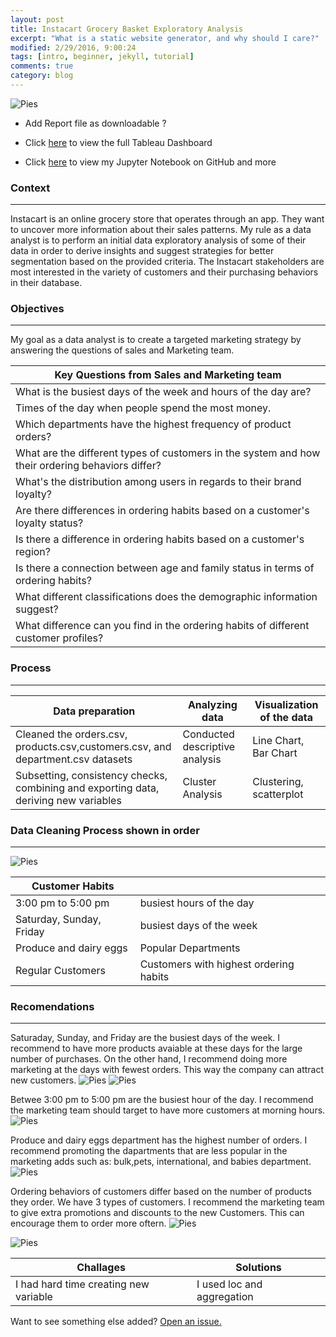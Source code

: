 ```yaml
---
layout: post
title: Instacart Grocery Basket Exploratory Analysis 
excerpt: "What is a static website generator, and why should I care?"
modified: 2/29/2016, 9:00:24
tags: [intro, beginner, jekyll, tutorial]
comments: true
category: blog
---
```




![Pies](https://morwarid1.github.io/images/instacart_images/bk.png) 



- Add Report file as downloadable ?


- Click [here](https://public.tableau.com/profile/morwarid.najafizada#!/vizhome/InstacartGroceryBasketAnalysis/Dashboard1) to view the full Tableau Dashboard 
- Click [here](https://github.com/morwarid1/Instacart-Grocery-Basket-Analysis-Master) to view my Jupyter Notebook on GitHub and more



### Context 
-----
Instacart is an online grocery store that operates through an app. They want to uncover more information about their sales patterns. My rule as a data analyst is to perform an initial data exploratory analysis of some of their data in order to derive insights and suggest strategies for better segmentation based on the provided criteria. The Instacart stakeholders are most interested in the variety of customers and their purchasing behaviors in their database. 


### Objectives
-----
My goal as a data analyst is to create a targeted marketing strategy by answering the questions of sales and Marketing team.


Key Questions from Sales and Marketing team |
---------------------------------------------------|
What is the busiest days of the week and hours of the day are? |
Times of the day when people spend the most money. |
Which departments have the highest frequency of product orders? |
What are the different types of customers in the system and how their ordering behaviors differ? |
What's the distribution among users in regards to their brand loyalty? |
Are there differences in ordering habits based on a customer's loyalty status? |
Is there a difference in ordering habits based on a customer's region? |
Is there a connection between age and family status in terms of ordering habits? |
What different classifications does the demographic information suggest? |
What difference can you find in the ordering habits of different customer profiles? |


### Process 
-----

Data preparation | Analyzing data |  Visualization of the data |
------------ | ------------- | ------------- |
Cleaned the orders.csv, products.csv,customers.csv, and department.csv datasets | Conducted descriptive analysis | Line Chart, Bar Chart |
Subsetting, consistency checks, combining and exporting data, deriving new variables | Cluster Analysis | Clustering, scatterplot |

### Data Cleaning Process shown in order
-----
![Pies](https://morwarid1.github.io/images/instacart_images/population_flow.png) 


Customer Habits |  |
------------ | ------------ |
3:00 pm to 5:00 pm  |  busiest hours of the day | 
Saturday, Sunday, Friday | busiest days of the week |
Produce and dairy eggs | Popular Departments |
Regular Customers | Customers with highest ordering habits | 

### Recomendations
-----
Saturaday, Sunday, and Friday are the busiest days of the week. I recommend to have more products avaiable at these days for the large number of purchases. On the other hand, I recommend doing more marketing at the days with fewest orders. This way the company can attract new customers. 
![Pies](https://morwarid1.github.io/images/instacart_images/C_order_hour_bar.png) 
![Pies](https://morwarid1.github.io/images/instacart_images/symbols.png) 


Betwee 3:00 pm to 5:00 pm are the busiest hour of the day. I recommend the marketing team should target to have more customers at morning hours. 
![Pies](https://morwarid1.github.io/images/instacart_images/avgspent_loyalcust.png) 


Produce and dairy eggs department has the highest number of orders. I recommend promoting the dapartments that are less popular in the marketing adds such as: bulk,pets, international, and babies department. 
![Pies](https://morwarid1.github.io/images/instacart_images/depart_ord.png) 


Ordering behaviors of customers differ based on the number of products they order.
We have 3 types of customers. I recommend the marketing team to give extra promotions and discounts to the new Customers. This can encourage them to order more oftern. 
![Pies](https://morwarid1.github.io/images/instacart_images/loyaly_flag.png) 

![Pies](https://morwarid1.github.io/images/instacart_images/C_Customers.png) 




Challages | Solutions
------------ | -------------
I had hard time creating new variable | I used loc and aggregation



Want to see something else added? <a href="https://github.com/poole/poole/issues/new">Open an issue.</a>
